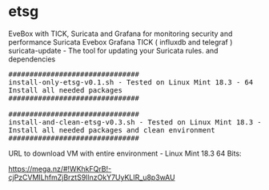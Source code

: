 # etsg
EveBox with TICK, Suricata and Grafana for monitoring security and performance
Suricata
Evebox
Grafana
TICK ( influxdb and telegraf ) 
suricata-update - The tool for updating your Suricata rules.
and dependencies

<pre>
###############################
install-only-etsg-v0.1.sh - Tested on Linux Mint 18.3 - 64
Install all needed packages
###############################

###############################
install-and-clean-etsg-v0.3.sh - Tested on Linux Mint 18.3 - 64
Install all needed packages and clean environment
###############################
</pre>


URL to download VM with entire environment - Linux Mint 18.3 64 Bits: 

https://mega.nz/#!WKhkFQrB!-cjPzCVMILhfmZjBrztS9IlnzOkY7UyKLIR_u8p3wAU
